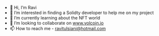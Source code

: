 - 👋 Hi, I’m Ravi
- 👀 I’m interested in finding a Solidty developer to help me on my project
- 🌱 I’m currently learning about the NFT world
- 💞️ I’m looking to collaborate on www.volcoin.io
- 📫 How to reach me - ravitulsiani@hotmail.com

<!--- is a ✨ special ✨ repository because its `README.md` (this file) appears on your GitHub profile.
You can click the Preview link to take a look at your changes.
--->
